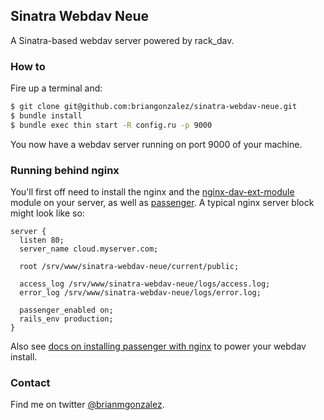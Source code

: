 ## Sinatra Webdav Neue

A Sinatra-based webdav server powered by rack_dav.

### How to

Fire up a terminal and:

```bash
$ git clone git@github.com:briangonzalez/sinatra-webdav-neue.git  
$ bundle install
$ bundle exec thin start -R config.ru -p 9000
```

You now have a webdav server running on port 9000 of your machine.


### Running behind nginx

You'll first off need to install the nginx and the [nginx-dav-ext-module](https://github.com/arut/nginx-dav-ext-module) module on your server, as well as [passenger](https://www.phusionpassenger.com/). A typical nginx server block might look like so:

```nginx
server {
  listen 80;
  server_name cloud.myserver.com;

  root /srv/www/sinatra-webdav-neue/current/public;

  access_log /srv/www/sinatra-webdav-neue/logs/access.log;
  error_log /srv/www/sinatra-webdav-neue/logs/error.log;

  passenger_enabled on;
  rails_env production;
}
```

Also see [docs on installing passenger with nginx](http://www.modrails.com/documentation/Users%20guide%20Nginx.html) to power your webdav install.

### Contact
Find me on twitter [@brianmgonzalez](http://twitter.com/brianmgonzalez).
